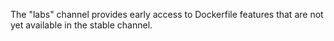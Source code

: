 ---
---

The "labs" channel provides early access to Dockerfile features that are not
yet available in the stable channel.
